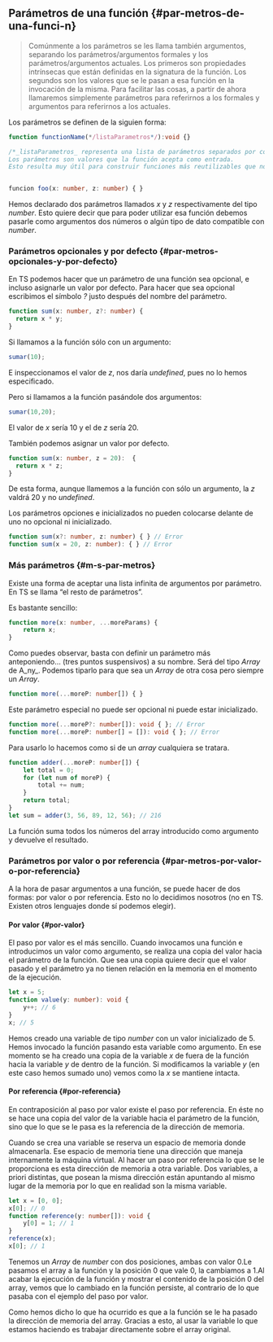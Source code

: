 ## Parámetros de una función {#par-metros-de-una-funci-n}

> Comúnmente a los parámetros se les llama también argumentos, separando los parámetros/argumentos formales y los parámetros/argumentos actuales. Los primeros son propiedades intrínsecas que están definidas en la signatura de la función. Los segundos son los valores que se le pasan a esa función en la invocación de la misma. Para facilitar las cosas, a partir de ahora llamaremos simplemente parámetros para referirnos a los formales y argumentos para referirnos a los actuales.

Los parámetros se definen de la siguien forma:

```ts
function functionName(*/listaParametros*/):void {}

/*_listaParametros_ representa una lista de parámetros separados por coma. 
Los parámetros son valores que la función acepta como entrada. 
Esto resulta muy útil para construir funciones más reutilizables que nos ahorren tiempo y trabajo.*/


funcion foo(x: number, z: number) { }
```

Hemos declarado dos parámetros llamados _x_ y _z_ respectivamente del tipo _number_. Esto quiere decir que para poder utilizar esa función debemos pasarle como argumentos dos números o algún tipo de dato compatible con _number_.

### Parámetros opcionales y por defecto {#par-metros-opcionales-y-por-defecto}

En TS podemos hacer que un parámetro de una función sea opcional, e incluso asignarle un valor por defecto. Para hacer que sea opcional escribimos el símbolo _?_ justo después del nombre del parámetro.

```ts
function sum(x: number, z?: number) {
  return x * y;
}
```

Si llamamos a la función sólo con un argumento:

```ts
sumar(10);
```

E inspeccionamos el valor de _z_, nos daría _undefined_, pues no lo hemos especificado.

Pero si llamamos a la función pasándole dos argumentos:

```ts
sumar(10,20);
```

El valor de _x_ sería 10 y el de _z_ sería 20.

También podemos asignar un valor por defecto.

```ts
function sum(x: number, z = 20):  {
  return x * z;
}
```

De esta forma, aunque llamemos a la función con sólo un argumento, la _z_ valdrá 20 y no _undefined_.

Los parámetros opciones e inicializados no pueden colocarse delante de uno no opcional ni inicializado.

```ts
function sum(x?: number, z: number) { } // Error
function sum(x = 20, z: number): { } // Error
```

### Más parámetros {#m-s-par-metros}

Existe una forma de aceptar una lista infinita de argumentos por parámetro. En TS se llama “el resto de parámetros”.

Es bastante sencillo:

```ts
function more(x: number, ...moreParams) {
    return x;
}
```

Como puedes observar, basta con definir un parámetro más anteponiendo… \(tres puntos suspensivos\) a su nombre. Será del tipo _Array_ de A_ny_. Podemos tiparlo para que sea un _Array_ de otra cosa pero siempre un _Array_.

```ts
function more(...moreP: number[]) { }
```

Este parámetro especial no puede ser opcional ni puede estar inicializado.

```ts
function more(...moreP?: number[]): void { }; // Error
function more(...moreP: number[] = []): void { }; // Error
```

Para usarlo lo hacemos como si de un _array_ cualquiera se tratara.

```ts
function adder(...moreP: number[]) {
    let total = 0;
    for (let num of moreP) {
        total += num;
    }
    return total;
}
let sum = adder(3, 56, 89, 12, 56); // 216
```

La función suma todos los números del array introducido como argumento y devuelve el resultado.

### Parámetros por valor o por referencia {#par-metros-por-valor-o-por-referencia}

A la hora de pasar argumentos a una función, se puede hacer de dos formas: por valor o por referencia. Esto no lo decidimos nosotros \(no en TS. Existen otros lenguajes donde sí podemos elegir\).

#### Por valor {#por-valor}

El paso por valor es el más sencillo. Cuando invocamos una función e introducimos un valor como argumento, se realiza una copia del valor hacia el parámetro de la función. Que sea una copia quiere decir que el valor pasado y el parámetro ya no tienen relación en la memoria en el momento de la ejecución.

```ts
let x = 5;
function value(y: number): void {
    y++; // 6
}
x; // 5
```

Hemos creado una variable de tipo _number_ con un valor inicializado de 5. Hemos invocado la función pasando esta variable como argumento. En ese momento se ha creado una copia de la variable _x_ de fuera de la función hacia la variable _y_ de dentro de la función. Si modificamos la variable _y_ \(en este caso hemos sumado uno\) vemos como la _x_ se mantiene intacta.

#### Por referencia {#por-referencia}

En contraposición al paso por valor existe el paso por referencia. En éste no se hace una copia del valor de la variable hacia el parámetro de la función, sino que lo que se le pasa es la referencia de la dirección de memoria.

Cuando se crea una variable se reserva un espacio de memoria donde almacenarla. Ese espacio de memoria tiene una dirección que maneja internamente la máquina virtual. Al hacer un paso por referencia lo que se le proporciona es esta dirección de memoria a otra variable. Dos variables, a priori distintas, que posean la misma dirección están apuntando al mismo lugar de la memoria por lo que en realidad son la misma variable.

```ts
let x = [0, 0];
x[0]; // 0
function reference(y: number[]): void {
    y[0] = 1; // 1
}
reference(x);
x[0]; // 1
```

Tenemos un _Array_ de _number_ con dos posiciones, ambas con valor 0.Le pasamos el array a la función y la posición 0 que vale 0, la cambiamos a 1.Al acabar la ejecución de la función y mostrar el contenido de la posición 0 del array, vemos que lo cambiado en la función persiste, al contrario de lo que pasaba con el ejemplo del paso por valor.

Como hemos dicho lo que ha ocurrido es que a la función se le ha pasado la dirección de memoria del array. Gracias a esto, al usar la variable lo que estamos haciendo es trabajar directamente sobre el array original.

